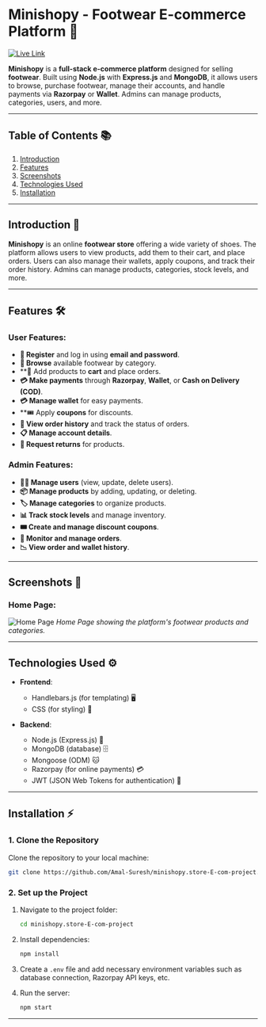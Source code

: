 # **Minishopy - Footwear E-commerce Platform** 👟

[![Live Link](https://img.shields.io/badge/Live%20Link-Click%20Here-brightgreen)](https://minishopy.site/)

**Minishopy** is a **full-stack e-commerce platform** designed for selling **footwear**. Built using **Node.js** with **Express.js** and **MongoDB**, it allows users to browse, purchase footwear, manage their accounts, and handle payments via **Razorpay** or **Wallet**. Admins can manage products, categories, users, and more.

---

## **Table of Contents** 📚

1. [Introduction](#introduction)  
2. [Features](#features)  
3. [Screenshots](#screenshots)  
4. [Technologies Used](#technologies-used)  
5. [Installation](#installation)  

---

## **Introduction** 📖

**Minishopy** is an online **footwear store** offering a wide variety of shoes. The platform allows users to view products, add them to their cart, and place orders. Users can also manage their wallets, apply coupons, and track their order history. Admins can manage products, categories, stock levels, and more.

---

## **Features** 🛠️

### **User Features:**
- **🚶 Register** and log in using **email and password**.
- **👟 Browse** available footwear by category.
- **🛒 Add products to **cart** and place orders.
- **💳 Make payments** through **Razorpay**, **Wallet**, or **Cash on Delivery (COD)**.
- **💳 Manage wallet** for easy payments.
- **🎟️ Apply **coupons** for discounts.
- **📜 View order history** and track the status of orders.
- **📋 Manage account details**.
- **🔄 Request returns** for products.

### **Admin Features:**
- **👩‍💼 Manage users** (view, update, delete users).
- **📦 Manage products** by adding, updating, or deleting.
- **🏷️ Manage categories** to organize products.
- **📊 Track stock levels** and manage inventory.
- **🎟️ Create and manage discount coupons**.
- **📑 Monitor and manage orders**.
- **📉 View order and wallet history**.

---

## **Screenshots** 📸

### **Home Page**:  
![Home Page](https://drive.google.com/uc?export=view&id=1sLBgtlEs1YwZ6drTN9i8pYS7OeuJeRID)
*Home Page showing the platform's footwear products and categories.*

---

## **Technologies Used** ⚙️

- **Frontend**:
  - Handlebars.js (for templating) 🖥️
  - CSS (for styling) 🎨

- **Backend**:
  - Node.js (Express.js) 🚀
  - MongoDB (database) 🗄️
  - Mongoose (ODM) 🐱
  - Razorpay (for online payments) 💳
  - JWT (JSON Web Tokens for authentication) 🔑

---

## **Installation** ⚡

### **1. Clone the Repository**

Clone the repository to your local machine:

```bash
git clone https://github.com/Amal-Suresh/minishopy.store-E-com-project.git
```

### **2. Set up the Project**

1. Navigate to the project folder:
   ```bash
   cd minishopy.store-E-com-project
   ```

2. Install dependencies:
   ```bash
   npm install
   ```

3. Create a `.env` file and add necessary environment variables such as database connection, Razorpay API keys, etc.

4. Run the server:
   ```bash
   npm start
   ```

---
